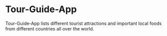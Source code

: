 # Tour-Guide-App
Tour-Guide-App lists different tourist attractions and important local foods from different countries all over the world.

